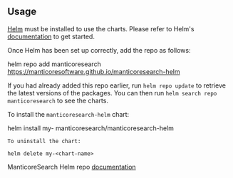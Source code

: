 ## Usage

[Helm](https://helm.sh) must be installed to use the charts.  Please refer to
Helm's [documentation](https://helm.sh/docs) to get started.

Once Helm has been set up correctly, add the repo as follows:

helm repo add manticoresearch https://manticoresoftware.github.io/manticoresearch-helm

If you had already added this repo earlier, run `helm repo update` to retrieve
the latest versions of the packages.  You can then run `helm search repo
manticoresearch` to see the charts.

To install the `manticoresearch-helm` chart:

helm install my-<chart-name> manticoresearch/manticoresearch-helm

    To uninstall the chart:

    helm delete my-<chart-name>

ManticoreSearch Helm repo [documentation](https://github.com/djklim87/manticoresearch-helm#manticore-search-helm-chart) 
